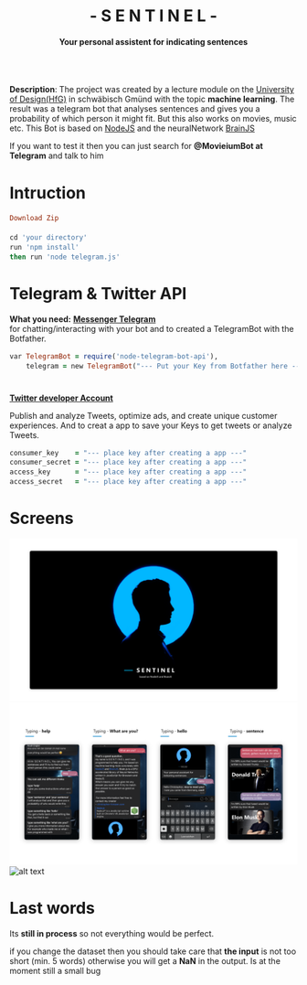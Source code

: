 
 <h1 align="center">- S E N T I N E L -</h1>
<h4 align="center">Your personal assistent for indicating sentences</h4><br><br>

**Description**:
The project was created by a lecture module on the [University of Design(HfG)](https://www.hfg-gmuend.de/) in schwäbisch Gmünd with the topic **machine learning**. The result was a telegram bot that analyses sentences and gives you a probability of which person it might fit. But this also works on movies, music etc.
This Bot is based on [NodeJS](https://nodejs.org/en/) and the neuralNetwork [BrainJS](https://brain.js.org/#/)

If you want to test it then you can just search for **@MovieiumBot at Telegram** and talk to him 

# Intruction
```ruby
Download Zip 

cd 'your directory'
run 'npm install'
then run 'node telegram.js'
```

# Telegram & Twitter API
**What you need:**
**[Messenger Telegram](https://telegram.org/)**  
for chatting/interacting with your bot and to created a TelegramBot with the Botfather.
``` ruby
var TelegramBot = require('node-telegram-bot-api'),
    telegram = new TelegramBot("--- Put your Key from Botfather here ---", {polling: true});
```
<h1 align="center"></h1>

**[Twitter developer Account](https://developer.twitter.com/)** 

Publish and analyze Tweets, optimize ads, and create unique customer experiences. 
And to creat a app to save your Keys to get tweets or analyze Tweets.
``` ruby
consumer_key    = "--- place key after creating a app ---"
consumer_secret = "--- place key after creating a app ---"
access_key      = "--- place key after creating a app ---"
access_secret   = "--- place key after creating a app ---"
```


# Screens 
![alt text](https://github.com/ChRIisS97/machine-learning-TelegramBot/blob/master/Home.png)
![alt text](https://github.com/ChRIisS97/machine-learning-TelegramBot/blob/master/variants.png)
![alt text](https://github.com/ChRIisS97/machine-learning-TelegramBot/blob/master/Home%20–%202.png)


# Last words
Its **still in process** so not everything would be perfect. 

if you change the dataset then you should take care that **the input** is not too short (min. 5 words) 
otherwise you will get a **NaN** in the output. Is at the moment still a small bug
